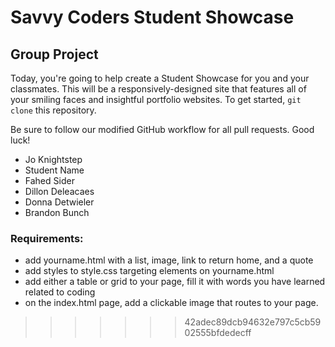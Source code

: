# Savvy Coders Student Showcase
## Group Project

Today, you're going to help create a Student Showcase for you and your classmates. This will be a responsively-designed site that features all of your smiling faces and insightful portfolio websites. To get started, `git clone` this repository.

Be sure to follow our modified GitHub workflow for all pull requests. Good luck!

* Jo Knightstep
* Student Name
* Fahed Sider
* Dillon Deleacaes
* Donna Detwieler
* Brandon Bunch


### Requirements:
* add yourname.html with a list, image, link to return home, and a quote
* add styles to style.css targeting elements on yourname.html
* add either a table or grid to your page, fill it with words you have learned related to coding
* on the index.html page, add a clickable image that routes to your page.

>>>>>>> 42adec89dcb94632e797c5cb5902555bfdedecff
